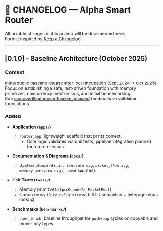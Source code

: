 # 📜 CHANGELOG — Alpha Smart Router

All notable changes to this project will be documented here.  
Format inspired by [Keep a Changelog](https://keepachangelog.com/en/1.1.0/).

---

## [0.1.0] – Baseline Architecture (October 2025)

### Context
Initial public baseline release after local incubation (Sept 2024 → Oct 2025).  
Focus on establishing a safe, test-driven foundation with memory primitives, concurrency mechanisms, and initial benchmarking.  
See [docs/verification/verification_plan.md](docs/verification/verification_plan.md) for details on validated foundations.

### Added
- **Application (`apps/`)**
  - `router_app`: lightweight scaffold that prints context.
    - Core logic validated via unit tests; pipeline integration planned for future releases.

- **Documentation & Diagrams (`docs/`)**
  - System blueprints: `architecture.svg`, `packet_flow.svg`, `memory_overview.svg` (+ `.mmd` sources).

- **Unit Tests (`tests/`)**
  - Memory primitives (`SpscQueue<T>`, `PacketPool`)
  - Concurrency (`ServiceRegistry` with RCU semantics + heterogeneous lookup)

- **Benchmarks (`benchmarks/`)**
  - `spec_bench`: baseline throughput for `push+pop` cycles on copyable and move-only types.  
